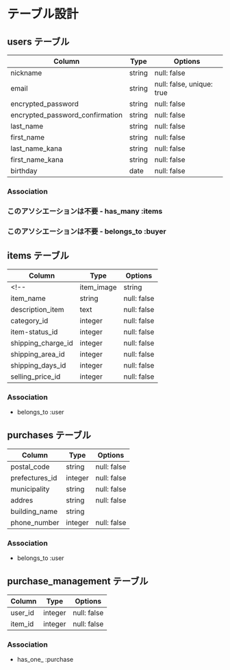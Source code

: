 # テーブル設計

## users テーブル

| Column                          | Type   | Options                   |
| --------------------------------| ------ | ------------------------- |
| nickname                        | string | null: false               |
| email                           | string | null: false, unique: true |
| encrypted_password              | string | null: false               |
| encrypted_password_confirmation | string | null: false               |
| last_name                       | string | null: false               |
| first_name                      | string | null: false               |
| last_name_kana                  | string | null: false               |
| first_name_kana                 | string | null: false               |
| birthday                        | date   | null: false               |

### Association
### このアソシエーションは不要  - has_many :items
### このアソシエーションは不要  - belongs_to :buyer




## items テーブル

| Column             | Type    | Options     |
| ------------------ | ------- | ----------- |
<!--| item_image   | string | null: false |-->
| item_name          | string  | null: false |
| description_item   | text    | null: false |
| category_id        | integer | null: false |
| item-status_id     | integer | null: false |
| shipping_charge_id | integer | null: false |
| shipping_area_id   | integer | null: false |
| shipping_days_id   | integer | null: false |
| selling_price_id   | integer | null: false |

### Association
- belongs_to :user





## purchases テーブル

| Column         | Type       | Options |
| -------------- | ---------- | --------|
| postal_code    | string | null: false |
| prefectures_id | integer| null: false |
| municipality   | string | null: false |
| addres         | string | null: false |
| building_name  | string |  |
| phone_number   | integer | null: false |

### Association

- belongs_to :user




## purchase_management テーブル

| Column    | Type       | Options         |
| --------- | ---------- | ----------------|
| user_id   | integer    | null: false     |
| item_id   | integer    | null: false     |

### Association

- has_one_ :purchase

<!--不要とのことですが、一応自分の考えた軌跡としてコメントアウトしています。## cards テーブル

| Column | Type       | Options         |
| ------ | ---------- | ----------------|
| card_information   | integer | null: false |
| expiration_date   | integer | null: false |
| security_code   | integer | null: false |

### Association
- has_one :buyers
- belongs_to :user-->



